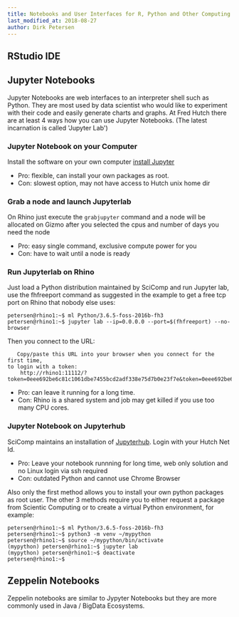 ```yaml
---
title: Notebooks and User Interfaces for R, Python and Other Computing Languages
last_modified_at: 2018-08-27
author: Dirk Petersen
---
```



## RStudio IDE


## Jupyter Notebooks

Jupyter Notebooks are web interfaces to an interpreter shell such as Python. They are most used by data scientist who would like to experiment with their code and easily generate charts and graphs. At Fred Hutch there are at least 4 ways how you can use Jupyter Notebooks. (The latest incarnation is called 'Jupyter Lab')

### Jupyter Notebook on your Computer

Install the software on your own computer [install Jupyter](http://jupyter.org/install)

- Pro: flexible, can install your own packages as root.
- Con: slowest option, may not have access to Hutch unix home dir 

### Grab a node and launch Jupyterlab 

On Rhino just execute the `grabjupyter` command and a node will be allocated on Gizmo after you selected the cpus and number of days you need the node

- Pro: easy single command, exclusive compute power for you
- Con: have to wait until a node is ready 

### Run Jupyterlab on Rhino

Just load a Python distribution maintained by SciComp and run Jupyter lab, use the fhfreeport command as suggested in the example to get a free tcp port on Rhino that nobody else uses:

    petersen@rhino1:~$ ml Python/3.6.5-foss-2016b-fh3
    petersen@rhino1:~$ jupyter lab --ip=0.0.0.0 --port=$(fhfreeport) --no-browser

Then you connect to the URL:

       Copy/paste this URL into your browser when you connect for the first time,
    to login with a token:
        http://rhino1:11112/?token=0eee692be6c81c1061dbe7455bcd2adf338e75d7b0e23f7e&token=0eee692be6c81c1061dbe7455bcd2adf338e75d7b0e23f7e

- Pro: can leave it running for a long time.
- Con: Rhino is a shared system and job may get killed if you use too many CPU cores.


### Jupyter Notebook on Jupyterhub

SciComp maintains an installation of [Jupyterhub](https://jupyterhub.fhcrc.org/). Login with your Hutch Net Id.

- Pro: Leave your notebook runnning for long time, web only solution and no Linux login via ssh required
- Con: outdated Python and cannot use Chrome Browser 

Also only the first method allows you to install your own python packages as root user. The other 3 methods require you to either request a package from Scientic Computing or to create a virtual Python environment, for example:

    petersen@rhino1:~$ ml Python/3.6.5-foss-2016b-fh3
    petersen@rhino1:~$ python3 -m venv ~/mypython
    petersen@rhino1:~$ source ~/mypython/bin/activate
    (mypython) petersen@rhino1:~$ jupyter lab
    (mypython) petersen@rhino1:~$ deactivate
    petersen@rhino1:~$


## Zeppelin Notebooks

Zeppelin notebooks are similar to Jypyter Notebooks but they are more commonly used in Java / BigData Ecosystems. 